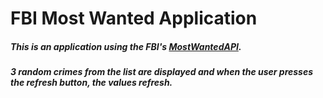 # FBI Most Wanted Application
##### This is an application using the FBI's [MostWantedAPI](https://www.fbi.gov/wanted/api).
##### 3 random crimes from the list are displayed and when the user presses the refresh button, the values refresh.
